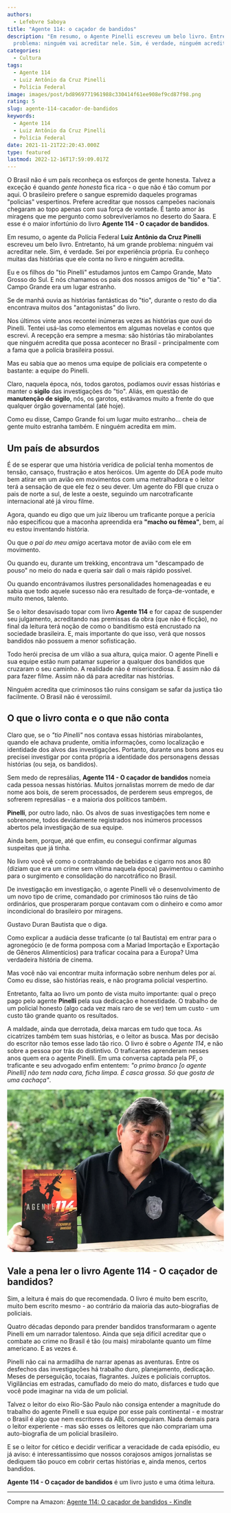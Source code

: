 ```yaml
---
authors:
  - Lefebvre Saboya
title: "Agente 114: o caçador de bandidos"
description: "Em resumo, o Agente Pinelli escreveu um belo livro. Entretanto, há um grande
  problema: ninguém vai acreditar nele. Sim, é verdade, ninguém acredita."
categories:
  - Cultura
tags:
  - Agente 114
  - Luiz Antônio da Cruz Pinelli
  - Polícia Federal
image: images/post/bd8969771961988c330414f61ee908ef9cd87f98.png
rating: 5
slug: agente-114-cacador-de-bandidos
keywords:
  - Agente 114
  - Luiz Antônio da Cruz Pinelli
  - Polícia Federal
date: 2021-11-21T22:20:43.000Z
type: featured
lastmod: 2022-12-16T17:59:09.017Z
---
```


O Brasil não é um país reconheça os esforços de gente honesta. Talvez a exceção é quando *gente honesta* fica rica - o que não é tão comum por aqui. O brasileiro prefere o sangue espremido daqueles programas "policias" vespertinos. Prefere acreditar que nossos campeões nacionais chegaram ao topo apenas com sua força de vontade. É tanto amor às miragens que me pergunto como sobreviveríamos no deserto do Saara. E esse é o maior infortúnio do livro **Agente 114 - O caçador de bandidos**.

Em resumo, o agente da Polícia Federal **Luiz Antônio da Cruz Pinelli** escreveu um belo livro. Entretanto, há um grande problema: ninguém vai acreditar nele. Sim, é verdade. Sei por experiência própria. Eu conheço muitas das histórias que ele conta no livro e ninguém acredita.

Eu e os filhos do "tio Pinelli" estudamos juntos em Campo Grande, Mato Grosso do Sul. E nós chamamos os pais dos nossos amigos de "tio" e "tia". Campo Grande era um lugar estranho. 

Se de manhã ouvia as histórias fantásticas do "tio", durante o resto do dia encontrava muitos dos "antagonistas" do livro.

Nos últimos vinte anos recontei inúmeras vezes as histórias que ouvi do Pinelli. Tentei usá-las como elementos em algumas novelas e contos que escrevi. A recepção era sempre a mesma: são histórias tão mirabolantes que ninguém acredita que possa acontecer no Brasil - principalmente com a fama que a polícia brasileira possui.

Mas eu sabia que ao menos uma equipe de policiais era competente o bastante: a equipe do Pinelli.

Claro, naquela época, nós, todos garotos, podíamos ouvir essas histórias e manter o **sigilo** das investigações do "tio". Aliás, em questão de **manutenção de sigilo**, nós, os garotos, estávamos muito a frente do  que qualquer órgão governamental (até hoje).

Como eu disse, Campo Grande foi um lugar muito estranho... cheia de gente muito estranha também. E ninguém acredita em mim.

## Um país de absurdos

É de se esperar que uma história verídica de policial tenha momentos de tensão, cansaço, frustração e atos heróicos. Um  agente do DEA pode muito bem atirar em um avião em movimentos com uma metralhadora e o leitor terá a sensação de que ele fez o seu dever. Um agente do FBI que cruza o pais de norte a sul, de leste a oeste, seguindo um narcotraficante internacional até já virou filme. 

Agora, quando eu digo que um juiz liberou um traficante porque a perícia não especificou que a maconha apreendida era **"macho ou fêmea"**, bem, aí eu estou inventando história. 

Ou que *o pai do meu amigo* acertava motor de avião com ele em movimento. 

Ou quando eu, durante um trekking, encontrava um "descampado de pouso" no meio do nada e queria sair dali o mais rápido possível. 

Ou quando encontrávamos ilustres personalidades homenageadas e eu sabia que todo aquele sucesso não era resultado de força-de-vontade, e muito menos, talento.

Se o leitor desavisado topar com livro **Agente 114** e for capaz de suspender seu julgamento, acreditando nas premissas da obra (que não é ficção), no final da leitura terá noção de como o banditismo está encrustado na sociedade brasileira. E, mais importante do que isso, verá que nossos bandidos não possuem a menor sofisticação. 

Todo herói precisa de um vilão a sua altura, quiça maior. O agente Pinelli e sua equipe estão num patamar superior a qualquer dos bandidos que cruzaram o seu caminho. A realidade não é misericordiosa. E assim não dá para fazer filme. Assim não dá para acreditar nas histórias.

Ninguém acredita que criminosos tão ruins consigam se safar da justiça tão facilmente. O Brasil não é verossímil. 

## O que o livro conta e o que não conta

Claro que, se o *"tio Pinelli"* nos contava essas histórias mirabolantes, quando ele achava prudente, omitia informações, como localização e identidade dos alvos das investigações. Portanto, durante uns bons anos eu precisei investigar por conta própria a identidade dos personagens dessas histórias (ou seja, os bandidos).

Sem medo de represálias, **Agente 114 - O caçador de bandidos** nomeia cada pessoa nessas histórias. Muitos jornalistas morrem de medo de dar nome aos bois, de serem processados, de perderem seus empregos, de sofrerem represálias - e a maioria dos políticos também. 

**Pinelli**, por outro lado, não. Os alvos de suas investigações tem nome e sobrenome, todos devidamente registrados nos inúmeros processos abertos pela investigação de sua equipe. 

Ainda bem, porque, até que enfim, eu consegui confirmar algumas suspeitas que já tinha.

No livro você vê como o contrabando de bebidas e cigarro nos anos 80 (diziam que era um crime sem vítima naquela época) pavimentou o caminho para o surgimento e consolidação do narcotráfico no Brasil. 

De investigação em investigação, o agente Pinelli vê o desenvolvimento de um novo tipo de crime, comandado por criminosos tão ruins de tão ordinários, que prosperaram porque contavam com o dinheiro e como amor incondicional do brasileiro por miragens.

Gustavo Duran Bautista que o diga.

Como explicar a audácia desse traficante (o tal Bautista) em entrar para o agronegócio (e de forma pomposa com a Mariad Importação e Exportação de Gêneros Alimentícios) para traficar cocaína para a Europa? Uma verdadeira história de cinema.

Mas você não vai encontrar muita informação sobre nenhum deles por aí. Como eu disse, são histórias reais, e não programa policial vespertino.

Entretanto, falta ao livro um ponto de vista muito importante: qual o preço pago pelo agente **Pinelli** pela sua dedicação e honestidade. O trabalho de um policial honesto (algo cada vez mais raro de se ver) tem um custo - um custo tão grande quanto os resultados.

A maldade, ainda que derrotada, deixa marcas em tudo que toca. As cicatrizes também tem suas histórias, e o leitor as busca. Mas por decisão do escritor não temos esse lado tão rico. O livro é sobre o *Agente 114*, e não sobre a pessoa por trás do distintivo. O traficantes aprenderam nesses anos quem era o agente Pinelli. Em uma conversa captada pela PF, o traficante e seu advogado enfim ententem: *"o primo branco [o agente Pinelli] não tem nada cara, ficha limpa. É casca grossa. Só que gosta de uma cachaça"*.

![Agente Pinelli](f2f129151a62d5cc83831a34416ddae15ba364d4.webp "Agente Pinelli")

## Vale a pena ler o livro Agente 114 - O caçador de bandidos?

Sim, a leitura é mais do que recomendada. O livro é muito bem escrito, muito bem escrito mesmo - ao contrário da maioria das auto-biografias de policiais. 

Quatro décadas depondo para prender bandidos transformaram o agente Pinelli em um narrador talentoso. Ainda que seja difícil acreditar que o combate ao crime no Brasil é tão (ou mais) mirabolante quanto um filme americano. E as vezes é.

Pinelli não cai na armadilha de narrar apenas as aventuras. Entre os desfechos das investigações há trabalho duro, planejamento, dedicação. Meses de perseguição, tocaias, flagrantes. Juízes e policiais corruptos. Vigilâncias em estradas, camuflado do meio do mato, disfarces e tudo que você pode imaginar na vida de um policial.

Talvez o leitor do eixo Rio-São Paulo não consiga entender a magnitude do trabalho do agente Pinelli e sua equipe por esse país continental - e mostrar o Brasil é algo que nem escritores da ABL conseguiram. Nada demais para o leitor experiente - mas são esses os leitores que não comprariam uma auto-biografia de um policial brasileiro. 

E se o leitor for cético e decidir verificar a veracidade de cada episódio, eu já aviso: é interessantíssimo que nossos corajosos amigos jornalistas se dediquem tão pouco em cobrir certas histórias e, ainda menos, certos bandidos. 

**Agente 114 - O caçador de bandidos** é um livro justo e uma ótima leitura.

---

Compre na Amazon: [Agente 114: O caçador de bandidos - Kindle](https://www.amazon.com.br//dp/B081P7NLFT/)
